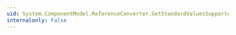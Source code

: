 ```yaml
---
uid: System.ComponentModel.ReferenceConverter.GetStandardValuesSupported(System.ComponentModel.ITypeDescriptorContext)
internalonly: False
---
```

